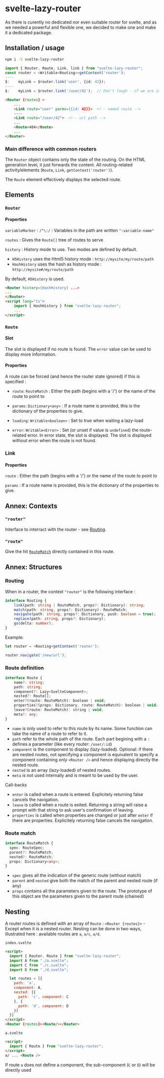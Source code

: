# svelte-lazy-router

As there is curently no dedicated nor even suitable router for svelte, and as we needed a powerful and flexible one, we decided to make one and make it a dedicated package.

## Installation / usage

```sh
npm i -S svelte-lazy-router
```

```typescript
import { Router, Route, Link, link } from "svelte-lazy-router";
const router = <Writable<Routing>>getContext('router');
----
$:    myLink = $router.link('user', {id: 42});
----
$:    myLink = $router.link('/user/42');  // Don't laugh - if we are in a nested router, this might become `/en/user/42` or `/de/user/42` depending of the parent router
```

```html
<Router {routes} >
    ...
    <Link route="user" parms={{id: 42}}>  <!-- named route -->
    ----
    <Link route="/user/42">  <!-- url path -->
    ...
    <Route>404</Route>
    ...
</Router>
```

### Main difference with common routers

The `Router` object contains only the state of the routing. On the HTML generation level, it just forwards the content. All routing-related activity/elements (`Route`, `Link`, `getContext('router')`).

The `Route` element effectively displays the selected route.

## Elements

### `Router`

#### Properties

`variableMarker`
: `/^\:/` : Variables in the path are written `":variable-name"`

`routes`
: Gives the `Route[]` tree of routes to serve

`history`
: History mode to use. Two modes are defined by default.

- `H5History` uses the Html5 history mode : `http://mysite/my/route/path`
- `HashHistory` uses the hash as history mode : `http://mysite#/my/route/path`

By default, `H5History` is used.

```html
<Router history={HashHistory} ...>
...
</Router>
<script lang="ts">
    import { HashHistory } from "svelte-lazy-router";
    ...
</script>
```

### `Route`

#### Slot

The slot is displayed if no route is found. The `error` value can be used to display more information.

#### Properties

A route can be forced (and hence the router state ignored) if this is specified :

- `route`: `RouteMatch`
: Either the path (begins with a '/') or the name of the route to point to
- `params`: `Dictionary<any>`
: If a route name is provided, this is the dictionary of the properties to give.

- `loading`: `Writable<boolean>`
: Set to true when waiting a lazy-load
- `error`: `Writable<Error>`
: Set (or unset if value is `undefined`) the route-related error. In error state, the slot is displayed. The slot is displayed without error when the route is not found.

### Link

#### Properties

`route`
: Either the path (begins with a '/') or the name of the route to point to

`params`
: If a route name is provided, this is the dictionary of the properties to give.

## Annex: Contexts

### `"router"`

Interface to interract with the router - see [Routing](#routing).

### `"route"`

Give the hit [`RouteMatch`](#route-match) directly contained in this route.

## Annex: Structures

### Routing

When in a router, the context `"router"` is the following interface :

```ts
interface Routing {
    link(path: string | RouteMatch, props?: Dictionary): string;
    match(path: string, props?: Dictionary): RouteMatch;
    navigate(path: string, props?: Dictionary, push: boolean = true);
    replace(path: string, props?: Dictionary);
    go(delta: number);
}
```

Example:

```ts
let router = <Routing>getContext('router');

router.navigate('/new/url');
```

### Route definition

```ts
interface Route {
    name?: string;
    path: string;
    component?: Lazy<SvelteComponent>;
    nested?: Route[];
    enter?(route: RouteMatch): boolean | void;
    properties?(props: Dictionary, route: RouteMatch): boolean | void;
    leave?(route: RouteMatch): string | void;
    meta?: any;
}
```

- `name` is only used to refer to this route by its name. Some function can take the name of a route to refer to it.
- `path` refer to the whole path of the route. Each part begining with a `:` defines a parameter (like every router: `/user/:id`)
- `component` is the component to display (lazy-loaded). Optional: if there are nested routes, not specifying a component is
 equivalent to specify a component containing only `<Router />` and hence displaying directly the nested route.
- `nested` is an array (lazy-loaded) of nested routes.
- `meta` is not used internally and is meant to be used by the user.

Call-backs

- `enter` is called when a route is entered. Explicitely returning false cancels the navigation.
- `leave` is called when a route is exited. Returning a string will raise a prompt with that string to ask user's confirmation of leaving.
- `properties` is called when properties are changed or just after `enter` if there are properties. Explicitely returning false cancels the navigation.

### Route match

```ts
interface RouteMatch {
  spec: RouteSpec;
  parent?: RouteMatch;
  nested?: RouteMatch;
  props: Dictionary<any>;
}
```

- `spec` gives all the indication of the generic route (without match)
- `parent` and `nested` give both the match of the parent and nested route (if any)
- `props` contains all the parameters given to the route. The prototype of this object are the parameters given to the parent route (chained)

## Nesting

A router routes is defined with an array of `Route` : `<Router {routes}>` - Except when it is a nested router. Nesting can be done in two ways, illustrated here : available routes are `a`, `a/c`, `a/d`.

`index.svelte`

```html
<script>
  import { Router, Route } from "svelte-lazy-router";
  import A from "./a.svelte";
  import C from "./c.svelte";
  import D from "./d.svelte";

  let routes = [{
    path: 'a',
    component: A,
    nested: [{
      path: 'c', component: C
    }, {
      path: 'd', component: D
    }]
  }]
</script>
<Router {routes}><Route/></Router>
```

`a.svelte`

```html
<script>
  import { Route } from "svelte-lazy-router";
</script>
a/ ... <Route />
```

If route `a` does not define a component, the sub-component (`C` or `D`) will be directly used